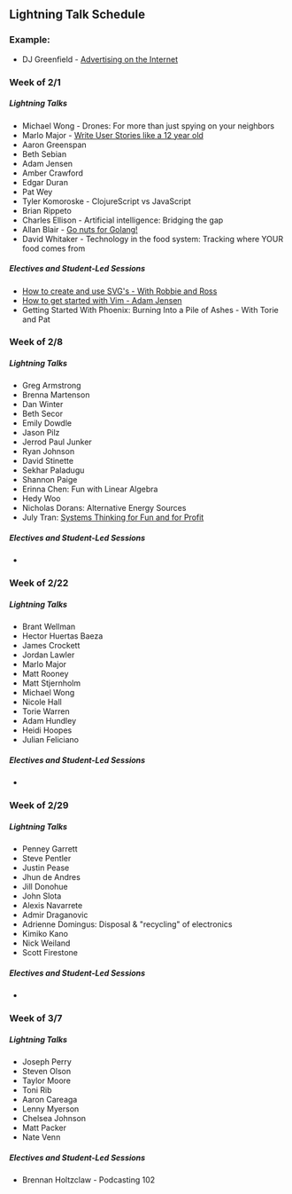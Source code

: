 ## Lightning Talk Schedule

### Example:

* DJ Greenfield - [Advertising on the Internet](https://gist.github.com/AllPurposeName/7c117da4b0345eb6b817)

### **Week of 2/1**

##### Lightning Talks

* Michael Wong - Drones: For more than just spying on your neighbors
* Marlo Major - [Write User Stories like a 12 year old](https://gist.github.com/marlomajor/d00c043df9305aa8629a)
* Aaron Greenspan
* Beth Sebian
* Adam Jensen
* Amber Crawford
* Edgar Duran
* Pat Wey
* Tyler Komoroske - ClojureScript vs JavaScript
* Brian Rippeto
* Charles Ellison - Artificial intelligence: Bridging the gap
* Allan Blair - [Go nuts for Golang!](https://gist.github.com/e913e60955f6c540e353.git)
* David Whitaker - Technology in the food system: Tracking where YOUR food comes from

##### Electives and Student-Led Sessions

* [How to create and use SVG's - With Robbie and Ross](https://gist.github.com/rossedfort/39eb6e9dc6da99677047)
* [How to get started with Vim - Adam Jensen](https://gist.github.com/adamki/cb0e52a096ad53be70db)
* Getting Started With Phoenix: Burning Into a Pile of Ashes - With Torie and Pat

### **Week of 2/8**

##### Lightning Talks

* Greg Armstrong
* Brenna Martenson
* Dan Winter
* Beth Secor
* Emily Dowdle
* Jason Pilz
* Jerrod Paul Junker
* Ryan Johnson
* David Stinette
* Sekhar Paladugu
* Shannon Paige
* Erinna Chen: Fun with Linear Algebra
* Hedy Woo
* Nicholas Dorans: Alternative Energy Sources
* July Tran: [Systems Thinking for Fun and for Profit](https://gist.github.com/julyytran/737832cd2e4d611f2cfe)

##### Electives and Student-Led Sessions

* 

### **Week of 2/22**

##### Lightning Talks


* Brant Wellman
* Hector Huertas Baeza
* James Crockett
* Jordan Lawler
* Marlo Major
* Matt Rooney
* Matt Stjernholm
* Michael Wong
* Nicole Hall
* Torie Warren
* Adam Hundley
* Heidi Hoopes
* Julian Feliciano

##### Electives and Student-Led Sessions

* 

### **Week of 2/29**

##### Lightning Talks

* Penney Garrett
* Steve Pentler
* Justin Pease
* Jhun de Andres
* Jill Donohue
* John Slota
* Alexis Navarrete
* Admir Draganovic
* Adrienne Domingus: Disposal & "recycling" of electronics
* Kimiko Kano
* Nick Weiland
* Scott Firestone

##### Electives and Student-Led Sessions

* 

### **Week of 3/7**

##### Lightning Talks

* Joseph Perry
* Steven Olson
* Taylor Moore
* Toni Rib
* Aaron Careaga
* Lenny Myerson
* Chelsea Johnson
* Matt Packer
* Nate Venn

##### Electives and Student-Led Sessions

* Brennan Holtzclaw - Podcasting 102
